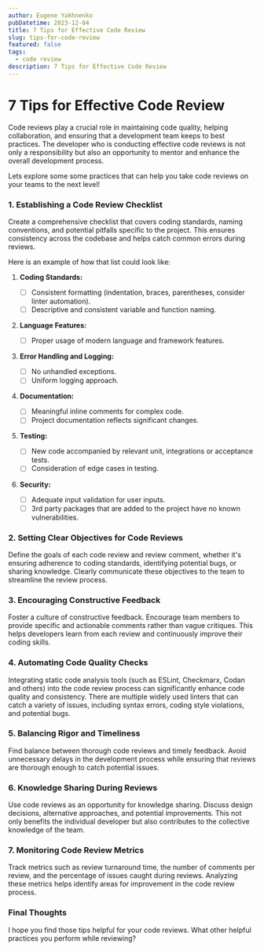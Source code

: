 ```yaml
---
author: Eugene Yakhnenko
pubDatetime: 2023-12-04
title: 7 Tips for Effective Code Review
slug: tips-for-code-review
featured: false
tags:
  - code review
description: 7 Tips for Effective Code Review
---
```


# 7 Tips for Effective Code Review

Code reviews play a crucial role in maintaining code quality, helping collaboration, and ensuring that a development team keeps to best practices. The developer who is conducting effective code reviews is not only a responsibility but also an opportunity to mentor and enhance the overall development process.

Lets explore some some practices that can help you take code reviews on your teams to the next level!

### 1. Establishing a Code Review Checklist

Create a comprehensive checklist that covers coding standards, naming conventions, and potential pitfalls specific to the project. This ensures consistency across the codebase and helps catch common errors during reviews.

Here is an example of how that list could look like:

1. **Coding Standards:**

   - [ ] Consistent formatting (indentation, braces, parentheses, consider linter automation).
   - [ ] Descriptive and consistent variable and function naming.

2. **Language Features:**

   - [ ] Proper usage of modern language and framework features.

3. **Error Handling and Logging:**

   - [ ] No unhandled exceptions.
   - [ ] Uniform logging approach.

4. **Documentation:**

   - [ ] Meaningful inline comments for complex code.
   - [ ] Project documentation reflects significant changes.

5. **Testing:**

   - [ ] New code accompanied by relevant unit, integrations or acceptance tests.
   - [ ] Consideration of edge cases in testing.

6. **Security:**
   - [ ] Adequate input validation for user inputs.
   - [ ] 3rd party packages that are added to the project have no known vulnerabilities.

### 2. Setting Clear Objectives for Code Reviews

Define the goals of each code review and review comment, whether it's ensuring adherence to coding standards, identifying potential bugs, or sharing knowledge. Clearly communicate these objectives to the team to streamline the review process.

### 3. Encouraging Constructive Feedback

Foster a culture of constructive feedback. Encourage team members to provide specific and actionable comments rather than vague critiques. This helps developers learn from each review and continuously improve their coding skills.

### 4. Automating Code Quality Checks

Integrating static code analysis tools (such as ESLint, Checkmarx, Codan and others) into the code review process can significantly enhance code quality and consistency. There are multiple widely used linters that can catch a variety of issues, including syntax errors, coding style violations, and potential bugs.

### 5. Balancing Rigor and Timeliness

Find balance between thorough code reviews and timely feedback. Avoid unnecessary delays in the development process while ensuring that reviews are thorough enough to catch potential issues.

### 6. Knowledge Sharing During Reviews

Use code reviews as an opportunity for knowledge sharing. Discuss design decisions, alternative approaches, and potential improvements. This not only benefits the individual developer but also contributes to the collective knowledge of the team.

### 7. Monitoring Code Review Metrics

Track metrics such as review turnaround time, the number of comments per review, and the percentage of issues caught during reviews. Analyzing these metrics helps identify areas for improvement in the code review process.

### Final Thoughts

I hope you find those tips helpful for your code reviews. What other helpful practices you perform while reviewing?
